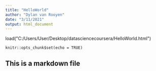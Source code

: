 ```yaml
---
title: "HelloWorld"
author: "Dylan van Rooyen"
date: "3/11/2021"
output: html_document
---
```

load("C:/Users/User/Desktop/datasciencecoursera/HelloWorld.html")

```{r setup, include=FALSE}
knitr::opts_chunk$set(echo = TRUE)
```
## This is a markdown file